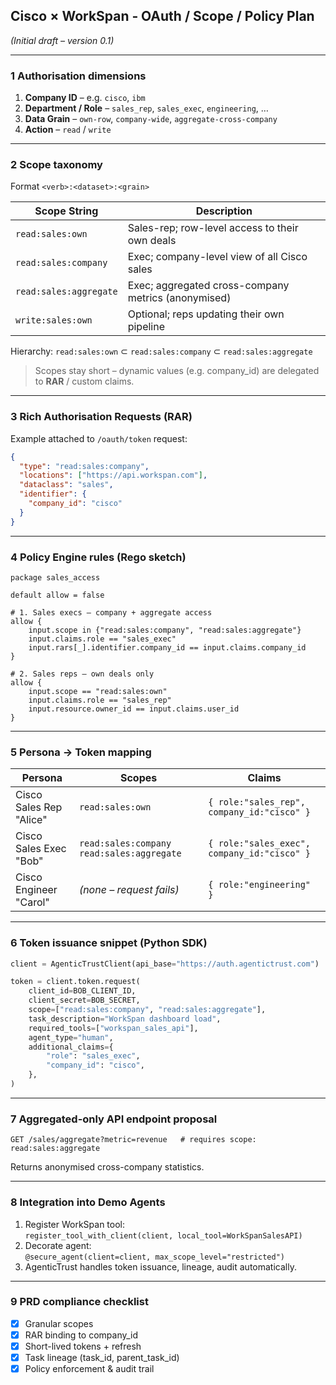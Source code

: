## Cisco × WorkSpan ‑ OAuth / Scope / Policy Plan  
*(Initial draft – version 0.1)*

---

### 1  Authorisation dimensions
1. **Company ID** – e.g. `cisco`, `ibm`
2. **Department / Role** – `sales_rep`, `sales_exec`, `engineering`, …
3. **Data Grain** – `own-row`, `company-wide`, `aggregate-cross-company`
4. **Action** – `read` / `write`

---

### 2  Scope taxonomy
Format `<verb>:<dataset>:<grain>`

| Scope String | Description |
|--------------|-------------|
| `read:sales:own` | Sales-rep; row-level access to their own deals |
| `read:sales:company` | Exec; company-level view of all Cisco sales |
| `read:sales:aggregate` | Exec; aggregated cross-company metrics (anonymised) |
| `write:sales:own` | Optional; reps updating their own pipeline |

Hierarchy: `read:sales:own` ⊂ `read:sales:company` ⊂ `read:sales:aggregate`

> Scopes stay short – dynamic values (e.g. company_id) are delegated to **RAR** / custom claims.

---

### 3  Rich Authorisation Requests (RAR)
Example attached to `/oauth/token` request:
```json
{
  "type": "read:sales:company",
  "locations": ["https://api.workspan.com"],
  "dataclass": "sales",
  "identifier": {
    "company_id": "cisco"
  }
}
```

---

### 4  Policy Engine rules (Rego sketch)
```rego
package sales_access

default allow = false

# 1. Sales execs – company + aggregate access
allow {
    input.scope in {"read:sales:company", "read:sales:aggregate"}
    input.claims.role == "sales_exec"
    input.rars[_].identifier.company_id == input.claims.company_id
}

# 2. Sales reps – own deals only
allow {
    input.scope == "read:sales:own"
    input.claims.role == "sales_rep"
    input.resource.owner_id == input.claims.user_id
}
```

---

### 5  Persona → Token mapping
| Persona | Scopes | Claims |
|---------|--------|--------|
| Cisco Sales Rep "Alice" | `read:sales:own` | `{ role:"sales_rep", company_id:"cisco" }` |
| Cisco Sales Exec "Bob" | `read:sales:company read:sales:aggregate` | `{ role:"sales_exec", company_id:"cisco" }` |
| Cisco Engineer "Carol" | _(none – request fails)_ | `{ role:"engineering" }` |

---

### 6  Token issuance snippet (Python SDK)
```python
client = AgenticTrustClient(api_base="https://auth.agentictrust.com")

token = client.token.request(
    client_id=BOB_CLIENT_ID,
    client_secret=BOB_SECRET,
    scope=["read:sales:company", "read:sales:aggregate"],
    task_description="WorkSpan dashboard load",
    required_tools=["workspan_sales_api"],
    agent_type="human",
    additional_claims={
        "role": "sales_exec",
        "company_id": "cisco",
    },
)
```

---

### 7  Aggregated-only API endpoint proposal
```
GET /sales/aggregate?metric=revenue   # requires scope: read:sales:aggregate
```
Returns anonymised cross-company statistics.

---

### 8  Integration into Demo Agents
1. Register WorkSpan tool:  
   `register_tool_with_client(client, local_tool=WorkSpanSalesAPI)`
2. Decorate agent:  
   `@secure_agent(client=client, max_scope_level="restricted")`
3. AgenticTrust handles token issuance, lineage, audit automatically.

---

### 9  PRD compliance checklist
- [x] Granular scopes
- [x] RAR binding to company_id
- [x] Short-lived tokens + refresh
- [x] Task lineage (task_id, parent_task_id)
- [x] Policy enforcement & audit trail 